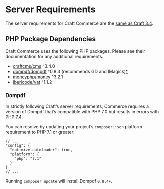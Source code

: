# Server Requirements

The server requirements for Craft Commerce are the [same as Craft 3.4](https://docs.craftcms.com/v3/requirements.html).

## PHP Package Dependencies

Craft Commerce uses the following PHP packages. Please see their documentation for any additional requirements.

- [craftcms/cms](https://github.com/craftcms/cms) ^3.4.0
- [dompdf/dompdf](https://github.com/dompdf/dompdf) ^0.8.3 (recommends GD and IMagick)[*](#dompdf)
- [moneyphp/money](https://github.com/moneyphp/money) ^3.2.1
- [ibericode/vat](https://github.com/ibericode/vat) ^1.1.2

### Dompdf

In strictly following Craft’s server requirements, Commerce requires a version of Dompdf that’s compatible with PHP 7.0 but results in errors with PHP 7.4.

You can resolve by updating your project’s `composer.json` platform requirement to PHP 7.1 or greater:

```json{5}
// ...
"config": {
  "optimize-autoloader": true,
  "platform": {
    "php": "7.1"
  }
}
// ...
```

Running `composer update` will install Dompdf `0.8.4+`.
